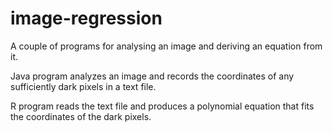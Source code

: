 # image-regression
A couple of programs for analysing an image and deriving an equation from it.

Java program analyzes an image and records the coordinates of any sufficiently dark pixels in a text file.

R program reads the text file and produces a polynomial equation that fits the coordinates of the dark pixels.
